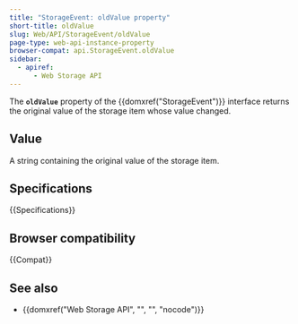```yaml
---
title: "StorageEvent: oldValue property"
short-title: oldValue
slug: Web/API/StorageEvent/oldValue
page-type: web-api-instance-property
browser-compat: api.StorageEvent.oldValue
sidebar:
  - apiref:
      - Web Storage API
---
```


The **`oldValue`** property of the {{domxref("StorageEvent")}} interface returns the original value of the storage item whose value changed.

## Value

A string containing the original value of the storage item.

## Specifications

{{Specifications}}

## Browser compatibility

{{Compat}}

## See also

- {{domxref("Web Storage API", "", "", "nocode")}}

